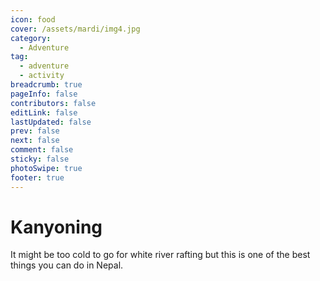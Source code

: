 ```yaml
---
icon: food
cover: /assets/mardi/img4.jpg
category:
  - Adventure
tag:
  - adventure
  - activity
breadcrumb: true
pageInfo: false
contributors: false
editLink: false
lastUpdated: false
prev: false
next: false
comment: false
sticky: false
photoSwipe: true
footer: true
---
```


# Kanyoning

It might be too cold to go for white river rafting but this is one of the best things you can do in Nepal.

